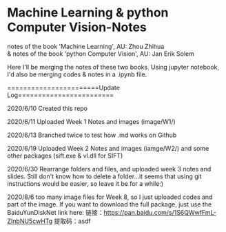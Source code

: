 # Machine Learning & python Computer Vision-Notes
notes of the book 'Machine Learning', AU: Zhou Zhihua
<br>& notes of the book 'python Computer Vision', AU: Jan Erik Solem

Here I'll be merging the notes of these two books. Using jupyter notebook, I'd also be merging codes & notes in a .ipynb file.

=======================Update Log========================

2020/6/10 Created this repo

2020/6/11 Uploaded Week 1 Notes and images (image/W1/)

2020/6/13 Branched twice to test how .md works on Github

2020/6/19 Uploaded Week 2 Notes and images (iamge/W2/) and some other packages (sift.exe & vl.dll for SIFT)

2020/6/30 Rearrange folders and files, and uploaded week 3 notes and slides. Still don't know how to delete a folder...it seems that using git instructions would be easier, so leave it be for a while:)

2020/8/6 too many image files for Week 8, so I just uploaded codes and part of the image. If you want to download the full package, just use the BaiduYunDiskNet link here: 链接：https://pan.baidu.com/s/1S6QWwfFmL-ZInbNU5cwHTg 提取码：asdf 
